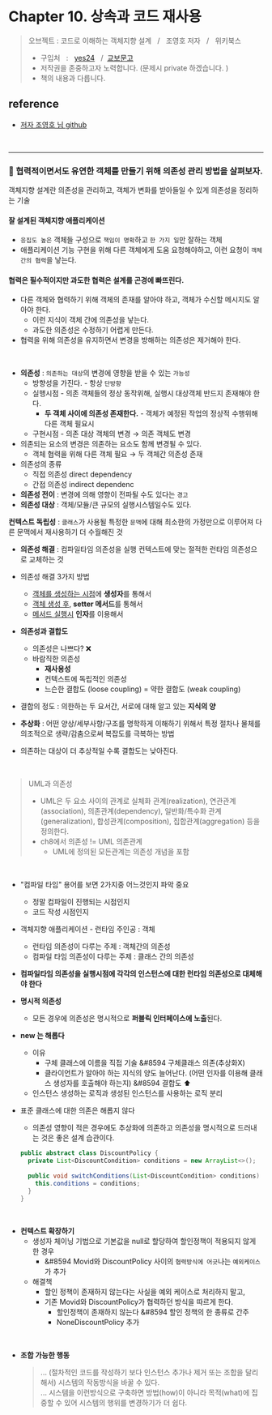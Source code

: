 # Chapter 10. 상속과 코드 재사용


> 오브젝트 : 코드로 이해하는 객체지향 설계 &nbsp; / &nbsp; 조영호 저자 &nbsp; / &nbsp; 위키북스
> * 구입처 &nbsp; : &nbsp; [yes24](http://www.yes24.com/Product/Goods/74219491)
    &nbsp; / &nbsp;[교보문고](http://www.kyobobook.co.kr/product/detailViewKor.laf?ejkGb=KOR&mallGb=KOR&barcode=9791158391409&orderClick=LAG&Kc=)
> * 저작권을 존중하고자 노력합니다. (문제시 private 하겠습니다. )
> * 책의 내용과 다릅니다.
>


## reference


* [저자 조영호 님 github](https://github.com/eternity-oop/object)



<br>

---


### 🌼 협력적이면서도 유연한 객체를 만들기 위해 의존성 관리 방법을 살펴보자.
객체지향 설계란 의존성을 관리하고, 객체가 변화를 받아들일 수 있게 의존성을 정리하는 기술


#### 잘 설계된 객체지향 애플리케이션
* `응집도 높은` 객체들 구성으로 `책임이 명확`하고 `한 가지 일`만 잘하는 객체
* 애플리케이션 기능 구현을 위해 다른 객체에게 도움 요청해야하고, 이런 요청이 `객체간의 협력`을 낳는다.


#### 협력은 필수적이지만 과도한 협력은 설계를 곤경에 빠뜨린다.
* 다른 객체와 협력하기 위해 객체의 존재를 알아야 하고, 객체가 수신할 메시지도 알아야 한다.
  * 이런 지식이 객체 간에 의존성을 낳는다.
  * 과도한 의존성은 수정하기 어렵게 만든다.
* 협력을 위해 의존성을 유지하면서 변경을 방해하는 의존성은 제거해야 한다.


<br>

* **의존성** : `의존하는 대상`의 변경에 영향을 받을 수 있는 `가능성`
  * 방향성을 가진다. - 항상 `단방향`
  * 실행시점 - 의존 객체들의 정상 동작위해, 실행시 대상객체 반드지 존재해야 한다.
    * **두 객체 사이에 의존성 존재한다.** - 객체가 예정된 작업의 정상적 수행위해 다른 객체 필요시
  * 구현시점 - 의존 대상 객체의 변경 &#8594; 의존 객체도 변경
* 의존되는 요소의 변경은 의존하는 요소도 함께 변경될 수 있다.
  * 객체 협력을 위해 다른 객체 필요 &#8594; 두 객체간 의존성 존재
* 의존성의 종류
  * 직접 의존성 direct dependency
  * 간접 의존성 indirect dependenc
* **의존성 전이** : 변경에 의해 영향이 전파될 수도 있다는 `경고`
* **의존성 대상** : 객체/모듈/큰 규모의 실행시스템일수도 있다.


**컨텍스트 독립성** : `클래스`가 사용될 특정한 `문맥`에 대해 최소한의 가정만으로 이루어져 다른 문맥에서 재사용하기 더 수월해진 것 <br>


* **의존성 해결** : 컴파일타임 의존성을 실행 컨텍스트에 맞는 절적한 런타임 의존성으로 교체하는 것
* 의존성 해결 3가지 방법
  * <u>객체를 생성하는 시점</u>에 **생성자**를 통해서
  * <u>객체 생성 후</u>, **setter 메서드**를 통해서
  * <u>메서드 실행시</u> **인자**를 이용해서

  

* **의존성과 결합도**
  * 의존성은 나쁘다? ❌
  * 바람직한 의존성
    * **재사용성**
    * 컨텍스트에 독립적인 의존성
    * 느슨한 결합도 (loose coupling) = 약한 결합도 (weak coupling)


* 결합의 정도 : 의한하는 두 요서간, 서로에 대해 알고 있는 **지식의 양**


* **추상화** : 어떤 양상/세부사항/구조를 명학하게 이해하기 위해서 특정 절차나 물체를 의조적으로 생략/감춤으로써 복잡도를 극복하는 방법
* 의존하는 대상이 더 추상적일 수록 결합도는 낮아진다.


<br>

> UML과 의존성
> - UML은 두 요소 사이의 관계로 실체화 관계(realization), 연관관계(association), 의존관계(dependency), 일반화/특수화 관계(generalization), 합성관계(composition), 집합관계(aggregation) 등을 정의한다.
> - ch8에서 의존성 != UML 의존관계
>   - UML에 정의된 모든관계는 의존성 개념을 포함


  <br>


* "컴파일 타임" 용어를 보면 2가지중 어느것인지 파악 중요
  * 정말 컴파일이 진행되는 시점인지
  * 코드 작성 시점인지
* 객체지향 애플리케이션 - 런타임 주인공 : 객체
  * 런타임 의존성이 다루는 주제 : 객체간의 의존성
  * 컴파일 타임 의존성이 다루는 주제 : 클래스 간의 의존성
* **컴파일타임 의존성을 실행시점에 각각의 인스턴스에 대한 런타임 의존성으로 대체해야 한다**



* **명시적 의존성**
  * 모든 경우에 의존성은 명시적으로 **퍼블릭 인터페이스에 노출**된다.


* **new 는 해롭다**
  * 이유
    * 구체 클래스에 이름을 직접 기술 &#8594 구체클래스 의존(추상화X)
    * 클라이언트가 알아야 하는 지식의 양도 늘어난다. (어떤 인자를 이용해 클래스 생성자를 호출해야 하는지) &#8594 결합도 ⬆
  * 인스턴스 생성하는 로직과 생성된 인스턴스를 사용하는 로직 분리


* 표준 클래스에 대한 의존은 해롭지 않다
  * 의존성 영향이 적은 경우에도 추상화에 의존하고 의존성을 명시적으로 드러내는 것은 좋은 설계 습관이다.

  ``` java
  public abstract class DiscountPolicy {
    private List<DiscountCondition> conditions = new ArrayList<>();
    
    public void switchConditions(List<DiscountCondition> conditions) {
      this.conditions = conditions;
    }
  }
  ```
  
<br>


* **컨텍스트 확장하기**
  * 생성자 체이닝 기법으로 기본값을 null로 할당하여 할인정책이 적용되지 않게 한 경우 
    * &#8594 Movid와 DiscountPolicy 사이의 `협력방식에 어긋`나는 `예외케이스`가 추가
  * 해결책
    * 할인 정책이 존재하지 않는다는 사실을 예외 케이스로 처리하지 말고,
    * 기존 Movid와 DiscountPolicy가 협력하던 방식을 따르게 한다.
      * 할인정책이 존재하지 않는다 &#8594 할인 정책의 한 종류로 간주
      * NoneDiscountPolicy 추가

<br>

* **조합 가능한 행동**
  > ... (절차적인 코드를 작성하기 보다 인스턴스 추가나 제거 또는 조합을 달리해서) 시스템의 작동방식을 바꿀 수 있다. <br>
  > ... 시스템을 이런방식으로 구축하면 방법(how)이 아니라 목적(what)에 집중할 수 있어 시스템의 행위를 변경하기가 더 쉽다. <br>
